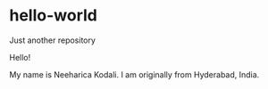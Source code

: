 # hello-world
Just another repository

Hello!

My name is Neeharica Kodali. I am originally from Hyderabad, India.
